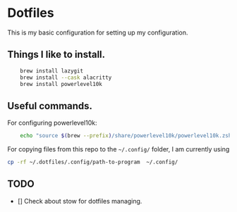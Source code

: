 # Dotfiles

This is my basic configuration for setting up my configuration.

## Things I like to install.

```bash
    brew install lazygit
    brew install --cask alacritty
    brew install powerlevel10k
```


## Useful commands.

For configuring powerlevel10k:

```bash 
    echo "source $(brew --prefix)/share/powerlevel10k/powerlevel10k.zsh-theme" >> ~/.zshrc
```

For copying files from this repo to the `~/.config/` folder, I am currently using

```bash 
cp -rf ~/.dotfiles/.config/path-to-program  ~/.config/
```

## TODO

- [] Check about stow for dotfiles managing.

